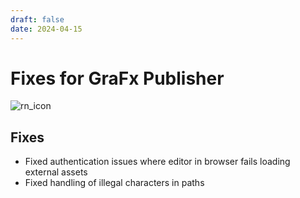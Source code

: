```yaml
---
draft: false
date: 2024-04-15
---
```


# Fixes for GraFx Publisher

![rn_icon](/assets/icon-GraFx-Publisher.svg)

<!-- more -->

## Fixes

- Fixed authentication issues where editor in browser fails loading external assets
- Fixed handling of illegal characters in paths
